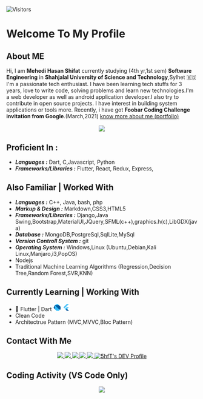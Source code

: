 ![Visitors](https://visitor-badge.glitch.me/badge?page_id=jspw)
# Welcome To My Profile 

## About ME

Hi, I am **Mehedi Hasan Shifat** currently studying (4th yr,1st sem) **Software Engineering** in **Shahjalal University of Science and Technology**,Sylhet :bangladesh: I'm a passionate tech enthusiast. I have been learning tech stuffs for 3 years, love to write code, solving problems and learn new technologies.I'm a web developer as well as android application developer.I also try to contribute in open source projects. I have interest in building system applications or tools more. Recently, i have got **Foobar Coding Challenge invitation from Google**.(March,2021) 
<a href = "http://dev-shifat.me/shifat.com" >know more about me (portfolio) </a> 


<p align='center'>
<img align='center' src="https://github-readme-stats.vercel.app/api?username=jspw">
<!-- <img align='center' src = "https://github-readme-stats.vercel.app/api/top-langs/?username=jspw&hide_border=true&layout=compact"> -->
<p/>

 ## Proficient In :

- <b><i>Languages :</i></b> Dart, C,Javascript, Python
- <b><i>Frameworks/Libraries :</i></b> Flutter, React, Redux, Express, 
 

## Also Familiar | Worked With 

- <b><i>Languages :</i></b> C++, Java, bash, php
- <b><i>Markup & Design :</i></b> Markdown,CSS3,HTML5
- <b><i>Frameworks/Libraries :</i></b> Django,Java Swing,Bootstrap,MaterialUI,JQuery,SFML(c++),graphics.h(c),LibGDX(java)
- <b><i>Database :</i></b> MongoDB,PostgreSql,SqlLite,MySql
- <b><i>Version Controll System :</i></b> git
- <b><i>Operating System :</i></b> Windows,Linux (Ubuntu,Debian,Kali Linux,Manjaro,i3,PopOS)
- Nodejs
- Traditional Machine Learning Algorithms (Regression,Decision Tree,Random Forest,SVR,KNN)



## Currently Learning | Working With

- 📱 Flutter | Dart <code><img height="20" src="https://raw.githubusercontent.com/github/explore/80688e429a7d4ef2fca1e82350fe8e3517d3494d/topics/dart/dart.png"></code>
<code><img height="20" src="https://raw.githubusercontent.com/github/explore/cebd63002168a05a6a642f309227eefeccd92950/topics/flutter/flutter.png"></code> 
- Clean Code
- Architectrue Pattern (MVC,MVVC,Bloc Pattern)
<!-- - 📝 Node(Express) & React <code><img height="20" src="https://raw.githubusercontent.com/github/explore/80688e429a7d4ef2fca1e82350fe8e3517d3494d/topics/javascript/javascript.png"></code>

- 🤖 Traditional Machine Learning Algorithms -->


## Contact With Me

<p align='center'>
 <a href = "mailto:mhshifat757@gmail.com" > <img src="https://img.shields.io/badge/--email?label=E-mail&logo=microsoft-outlook&style=social" > </a> 
 <a href = "https://twitter.com/mhshifat757" > <img src="https://img.shields.io/badge/--twitter?label=Twitter&logo=Twitter&style=social" > </a> 
 <a href = "https://www.linkedin.com/in/mhshifat" > <img src="https://img.shields.io/badge/--linkedin?label=LinkedIn&logo=LinkedIn&style=social" > </a> 
 <a href = "https://www.facebook.com/rio57mh" > <img src="https://img.shields.io/badge/--facebook?label=Facebook&logo=Facebook-outlook&style=social" > </a> 
 <a href = "https://www.quora.com/profile/Mehedi-Hasan-Shifat" > <img src="https://img.shields.io/badge/--quora?label=Quora&logo=quora-outlook&style=social" >  </a> 
<a href="https://dev.to/mhshifat"><img src="https://d2fltix0v2e0sb.cloudfront.net/dev-badge.svg" alt="5hfT's DEV Profile" height="20" width="30"></a>
<p/>

## Coding Activity (VS Code Only)

<p align='center' >
<img src="https://wakatime.com/share/@jspw/0c994ff4-d25e-4d63-9966-8ba96411b8da.png" />
</p>

